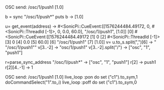 OSC send: /osc/1/push1 [1.0]

  b = sync "/osc/1/push*"
  puts b -> [1.0]
  
  u= get_event(address) -> #<SonicPi::CueEvent:[[1576244484.49172, 0, #<SonicPi::ThreadId [-1]>, 0, 0.0, 60.0], "/osc/1/push1", [1.0]]
    [0] #<SonicPi::CueEvent:[[1576244484.49172
	[1] 0
	[2] #<SonicPi::ThreadId [-1]>
	[3] 0
	[4] 0.0
	[5] 60.0]
	[6] "/osc/1/push1"
	[7] [1.0]]
  v= u.to_s.split(",")[6] -> " \"/osc/1/push1\""
  v[3..-2] -> "osc/1/push1"
  v[3..-2].split("/") -> ["osc", "1", "push1"]

  r=parse_sync_address "/osc/1/push*" -> ["osc", "1", "push1"]
  r[2] -> push1 
  r[2][4..-1] -> 1
  
OSC send: /osc/1/push1 [1.0]
  live_loop :pon do
    set ("c1").to_sym,1
	doCommandSelect("1".to_i)
  live_loop :poff do
    set ("c1").to_sym,0
